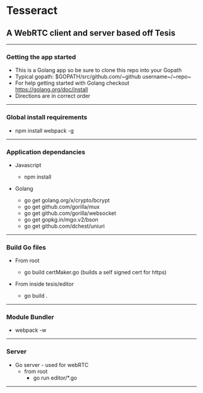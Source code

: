 # Tesseract #
## A WebRTC client and server based off Tesis ##

* * *

### Getting the app started ###

* This is a Golang app so be sure to clone this repo into your Gopath
* Typical gopath: $GOPATH/src/github.com/~github username~/~repo~
* For help getting started with Golang checkout https://golang.org/doc/install
* Directions are in correct order

* * *

### Global install requirements ###

*  npm install webpack -g

* * *

### Application dependancies ###

* Javascript
  * npm install

* Golang
  * go get golang.org/x/crypto/bcrypt
  * go get github.com/gorilla/mux
  * go get github.com/gorilla/websocket
  * go get gopkg.in/mgo.v2/bson
  * go get github.com/dchest/uniuri

* * *

### Build Go files ###

* From root
  * go build certMaker.go (builds a self signed cert for https)

* From inside tesis/editor
  * go build .

* * *

### Module Bundler ###

* webpack -w

* * *

### Server ###

* Go server - used for webRTC
  * from root
    * go run editor/*.go

* * *

